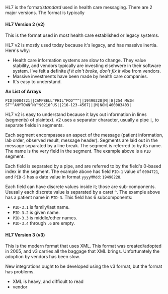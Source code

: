 <!--{Title:"HL7: Easier Than You Have Heard",Intro:"It's all about the arrays.",PublishedOn:"19-Sep-2015",Tags:["hl7"]}-->

HL7 is the format/*standard* used in health care messaging. There are 2 major versions. The format is typically 

#### HL7 Version 2 (v2)

This is the format used in most health care established or legacy systems. 

HL7 v2 is mostly used today because it's legacy, and has massive inertia. Here's why:

- Health care information systems are slow to change. They value stability, and vendors typically are investing elsehwere in their software system. I've felt a definite *if it ain't broke, don't fix it* vibe from vendors.
- Massive investments have been made by health care companies.
- It's easy to understand.


**An List of Arrays**

    PID|0004721||CAMPBELL^PHIL^FOO^^^||19490228|M||B|254 MAIN ST^^ANYTOWN^NY^90210^US||216-123-4567|||M|NON|400003403|

HL7 v2 is easy to understand because it lays out information in lines (segments) of plaintext. v2 uses a separator character, usually a pipe `|`, to separate fields in segments.

Each segment encompasses an aspect of the message (patient information, lab order, observed result, message header). Segments are laid out in the message separated by a line break. The segment is referred to by its name. The name is the very field in the segment. The example above is a `PID` segment.

Each field is separated by a pipe, and are referred to by the field's 0-based index in the segment. The example above has field `PID-1` value of `0004721`, and `PID-5` has a date value in format `yyyyMMdd`: `19490228`.

Each field can have discrete values inside it; those are sub-components. Ususally each discrete value is separated by a caret `^`. The example above has a patient name in `PID-3`. This field has 6 subcomponents: 

- `PID-3.1` is family/last name.
- `PID-3.2` is given name.
- `PID-3.3` is middle/other names.
- `PID-3.4` through `.6` are empty. 

#### HL7 Version 3 (v3)

This is the modern format that uses XML. This format was created/adopted in 2005, and v3 carries all the baggage that XML brings. Unfortunately the adoption by vendors has been slow.

New integrations ought to be developed using the v3 format, but the format has problems.


- XML is heavy, and difficult to read
- vendor
